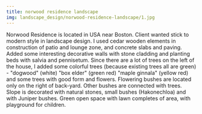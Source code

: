 ```yaml
---
title: norwood residence landscape
img: landscape_design/norwood-residence-landscape/1.jpg
---
```

Norwood Residence is located in USA near Boston. Client wanted stick to modern style in landscape design. I used cedar wooden elements in construction of patio and lounge zone, and concrete slabs and paving. Added some interesting decorative walls with stone cladding and planting beds with salvia and pennisetum. Since there are a lot of trees on the left of the house, I added some colorful trees (because existing trees all are green) - "dogwood" (white) "box elder" (green red) "maple ginnala" (yellow red) and some trees with good form and flowers. Flowering bushes are located only on the right of back-yard.  Other bushes are connected with trees. Slope is decorated with natural stones, small bushes (Hakonechloa) and with Juniper bushes. Green open space with lawn completes of area, with playground for children.
